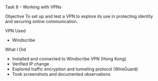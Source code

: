 Task 8 – Working with VPNs

Objective
To set up and test a VPN to explore its use in protecting identity and securing online communication.

VPN Used
- Windscribe

What I Did
- Installed and connected to Windscribe VPN (Hong Kong)
- Verified IP change
- Explored traffic encryption and tunneling protocol (WireGuard)
- Took screenshots and documented observations

